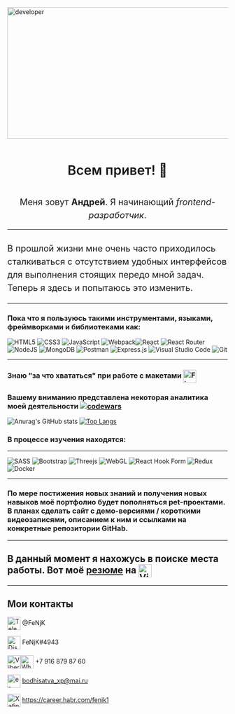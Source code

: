 <img src="./developer.gif" alt="developer" width="800" height="300" align="center" />

<h1 style="text-align: center; font-style: normal; font-weight: 600; font-size: 30px; line-height: 2;"> Всем привет! 👋</h1>

<h2 style="text-align: center; font-style: normal; font-weight: 400; font-size: 20px; line-height: 1.5;">Меня зовут <span style="font-weight: 700;">Андрей</span>. Я начинающий <em>frontend-разработчик</em>.</h2>

___

<h3 style=" font-style: normal; font-weight: 400; font-size: 20px; line-height: 1.5;">В прошлой жизни мне очень часто приходилось сталкиваться с отсутствием удобных интерфейсов для выполнения стоящих передо мной задач. Теперь я здесь и попытаюсь это изменить.</h3>

___
### Пока что я пользуюсь такими инструментами, языками, фреймворками и библиотеками как: 

![HTML5](https://img.shields.io/badge/html5-%23E34F26.svg?style=for-the-badge&logo=html5&logoColor=white)
![CSS3](https://img.shields.io/badge/css3-%231572B6.svg?style=for-the-badge&logo=css3&logoColor=white)
![JavaScript](https://img.shields.io/badge/javascript-%23323330.svg?style=for-the-badge&logo=javascript&logoColor=%23F7DF1E)
![Webpack](https://img.shields.io/badge/webpack-%238DD6F9.svg?style=for-the-badge&logo=webpack&logoColor=black)![React](https://img.shields.io/badge/react-%2320232a.svg?style=for-the-badge&logo=react&logoColor=%2361DAFB)
![React Router](https://img.shields.io/badge/React_Router-CA4245?style=for-the-badge&logo=react-router&logoColor=white)
![NodeJS](https://img.shields.io/badge/node.js-6DA55F?style=for-the-badge&logo=node.js&logoColor=white)
![MongoDB](https://img.shields.io/badge/MongoDB-%234ea94b.svg?style=for-the-badge&logo=mongodb&logoColor=white)
![Postman](https://img.shields.io/badge/Postman-FF6C37?style=for-the-badge&logo=postman&logoColor=white)
![Express.js](https://img.shields.io/badge/express.js-%23404d59.svg?style=for-the-badge&logo=express&logoColor=%2361DAFB)
![Visual Studio Code](https://img.shields.io/badge/Visual%20Studio%20Code-0078d7.svg?style=for-the-badge&logo=visual-studio-code&logoColor=white)
![Git](https://img.shields.io/badge/git-%23F05033.svg?style=for-the-badge&logo=git&logoColor=white)
___
### Знаю "за что хвататься" при работе с макетами <img src="https://user-images.githubusercontent.com/25181517/189715289-df3ee512-6eca-463f-a0f4-c10d94a06b2f.png" alt="Figma" width="30" height="30" align="center" />
### Вашему вниманию представлена некоторая аналитика моей деятельности [![codewars](https://www.codewars.com/users/FeNjK/badges/micro)](https://www.codewars.com/users/FeNjK)

![Anurag's GitHub stats](https://github-readme-stats.vercel.app/api?username=FeNjK&show_icons=true&theme=transparent)
[![Top Langs](https://github-readme-stats.vercel.app/api/top-langs/?username=FeNjK&layout=compact)](https://github.com/anuraghazra/github-readme-stats)
### В процессе изучения находятся:
___
![SASS](https://img.shields.io/badge/SASS-hotpink.svg?style=for-the-badge&logo=SASS&logoColor=white)
![Bootstrap](https://img.shields.io/badge/bootstrap-%23563D7C.svg?style=for-the-badge&logo=bootstrap&logoColor=white)
![Threejs](https://img.shields.io/badge/threejs-black?style=for-the-badge&logo=three.js&logoColor=white)
![WebGL](https://img.shields.io/badge/WebGL-990000?logo=webgl&logoColor=white&style=for-the-badge)
![React Hook Form](https://img.shields.io/badge/React%20Hook%20Form-%23EC5990.svg?style=for-the-badge&logo=reacthookform&logoColor=white)
![Redux](https://img.shields.io/badge/redux-%23593d88.svg?style=for-the-badge&logo=redux&logoColor=white)
![Docker](https://img.shields.io/badge/docker-%230db7ed.svg?style=for-the-badge&logo=docker&logoColor=white)
___
### По мере постижения новых знаний и получения новых навыков моё портфолио будет пополняться pet-проектами. В планах сделать сайт с демо-версиями / короткими видеозаписями, описанием к ним и ссылками на конкретные репозитории GitHab.
___

## В данный момент я нахожусь в поиске места работы. Вот моё [резюме](https://hh.ru/resume/d28c7d46ff0be5fdbf0039ed1f487635667464?hhtmFrom=resume_list) на <img src="https://vsememy.ru/kartinki/wp-content/uploads/2023/03/1643610822_1-papik-pro-p-hh-logotip-1.png" alt="Viber" width="30" height="30" align="center"/>

___
## Мои контакты

<img src="https://cdn.icon-icons.com/icons2/2429/PNG/96/telegram_logo_icon_147228.png" alt="Telegram" width="30" height="30" align="center" /> @FeNjK

<img src="https://cdn.icon-icons.com/icons2/2108/PNG/96/discord_icon_130958.png" alt="Discord" width="30" height="30" align="center" /> FeNjK#4943

<img src="https://cdn.icon-icons.com/icons2/2699/PNG/96/viber_tile_logo_icon_170260.png" alt="Viber" width="30" height="30" align="center"/><img src="https://cdn.icon-icons.com/icons2/41/PNG/96/whatsappmessage_conversation_whatsap_7149.png" alt="Whatsap" width="30" height="30" align="center"/> +7 916 879 87 60

<img src="https://cdn.icon-icons.com/icons2/1154/PNG/96/1486564396-mail_81524.png" alt="e-mail" width="30" height="30" align="center" /> bodhisatva_xp@mai.ru

<img src="https://cdn.icon-icons.com/icons2/2389/PNG/96/habr_logo_icon_145210.png" alt="ХабрКарьера" width="30" height="30" align="center" /> https://career.habr.com/fenjk1
